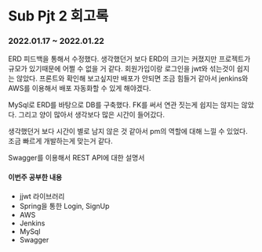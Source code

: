 # Sub Pjt 2 회고록

### 2022.01.17 ~ 2022.01.22

 ERD 피드백을 통해서 수정했다. 생각했던거 보다 ERD의 크기는 커졌지만 프로젝트가 규모가 있기때문에 어쩔 수 없을 거 같다. 회원가입이랑 로그인을 jwt와 섞는것이 쉽지는 않았다. 프론트와 확인해 보고싶지만 배포가 안되면 조금 힘들거 같아서 jenkins와 AWS를 이용해서 배포 자동화할 수 있게 해야겠다.

 MySql로 ERD를 바탕으로 DB를 구축했다. FK를 써서 연관 짓는게 쉽지는 않지는 않았다. 그리고 양이 많아서 생각보다 많은 시간이 들어갔다. 

생각했던거 보다 시간이 별로 남지 않은 것 같아서 pm의 역할에 대해 느낄 수 있었다. 조금 빠르게 개발하는게 맞는거 같다.

 Swagger를 이용해서 REST API에 대한 설명서



#### 이번주 공부한 내용

- jjwt 라이브러리
- Spring을 통한 Login, SignUp
- AWS 
- Jenkins 
- MySql
- Swagger

 
